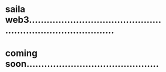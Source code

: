 # saila web3..................................................................................
# coming soon.............................................
